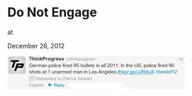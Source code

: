 # Do Not Engage











at

December 26, 2012















![](Screenshotfrom2012-12-26195028.png)
